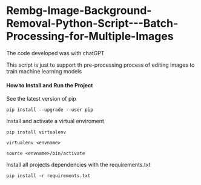 # Rembg-Image-Background-Removal-Python-Script---Batch-Processing-for-Multiple-Images

The code developed was with chatGPT

This script is just to support th pre-processing process of editing images to train machine learning models

#### How to Install and Run the Project

See the latest version of pip
```
pip install --upgrade --user pip
```
Install and activate a virtual enviroment
```
pip install virtualenv
```
```
virtualenv <envname>
```
```
source <envname>/bin/activate
```

Install all projects dependencies with the requirements.txt
```
pip install -r requirements.txt
```
